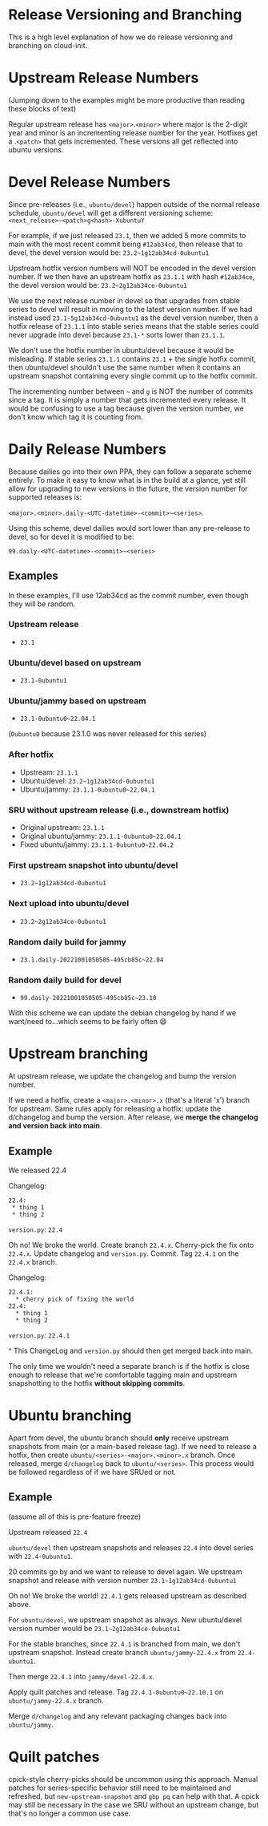 # Release Versioning and Branching

This is a high level explanation of how we do release versioning and branching on cloud-init.

# Upstream Release Numbers
(Jumping down to the examples might be more productive than reading these blocks of text)

Regular upstream release has `<major>`.`<minor>` where major is the 2-digit year and minor is an incrementing release number for the year.
Hotfixes get a .`<patch>` that gets incremented.
These versions all get reflected into ubuntu versions.

# Devel Release Numbers

Since pre-releases (i.e., `ubuntu/devel`) happen outside of the normal release schedule, `ubuntu/devel` will get a different versioning scheme:
`<next_release>~<patch>g<hash>-XubuntuY`

For example, if we just released `23.1`, then we added 5 more commits to main with the most recent commit being `#12ab34cd`, then release that to devel, the devel version would be:
`23.2~1g12ab34cd-0ubuntu1`

Upstream hotfix version numbers will NOT be encoded in the devel version number. If we then have an upstream hotfix as `23.1.1` with hash `#12ab34ce`, the devel version would be:
`23.2~2g12ab34ce-0ubuntu1`

We use the next release number in devel so that upgrades from stable series to devel will result in moving to the latest version number. If we had instead used `23.1-5g12ab34cd-0ubuntu1` as the devel version number, then a hotfix release of `23.1.1` into stable series means that the stable series could never upgrade into devel because `23.1-*` sorts lower than `23.1.1`.

We don't use the hotfix number in ubuntu/devel because it would be misleading. If stable series `23.1.1` contains `23.1` + the single hotfix commit, then ubuntu/devel shouldn't use the same number when it contains an upstream snapshot containing every single commit up to the hotfix commit.

The incrementing number between `~` and `g` is NOT the number of commits since a tag. It is simply a number that gets incremented every release. It would be confusing to use a tag because given the version number, we don't know which tag it is counting from.

# Daily Release Numbers

Because dailies go into their own PPA, they can follow a separate scheme entirely. To make it easy to know what is in the build at a glance, yet still allow for upgrading to new versions in the future, the version number for supported releases is:

`<major>.<minor>.daily-<UTC-datetime>-<commit>~<series>`.

Using this scheme, devel dailies would sort lower than any pre-release to devel, so for devel it is modified to be:

 `99.daily-<UTC-datetime>-<commit>~<series>`

## Examples
In these examples, I'll use 12ab34cd as the commit number, even though they will be random.

### Upstream release
* `23.1`

### Ubuntu/devel based on upstream
* `23.1-0ubuntu1`

### Ubuntu/jammy based on upstream
* `23.1-0ubuntu0~22.04.1`

(`0ubuntu0` because 23.1.0 was never released for this series)

### After hotfix
* Upstream: `23.1.1`
* Ubuntu/devel: `23.2~1g12ab34cd-0ubuntu1`
* Ubuntu/jammy: `23.1.1-0ubuntu0~22.04.1`

### SRU without upstream release (i.e., downstream hotfix)
* Original upstream: `23.1.1`
* Original ubuntu/jammy: `23.1.1-0ubuntu0~22.04.1`
* Fixed ubuntu/jammy: `23.1.1-0ubuntu0~22.04.2`

### First upstream snapshot into ubuntu/devel
* `23.2~1g12ab34cd-0ubuntu1`

### Next upload into ubuntu/devel
* `23.2~2g12ab34ce-0ubuntu1`


### Random daily build for jammy
* `23.1.daily-20221001050505-495cb85c~22.04`

### Random daily build for devel
* `99.daily-20221001050505-495cb85c~23.10`

With this scheme we can update the debian changelog by hand if we want/need to...which seems to be fairly often :smile:

# Upstream branching
At upstream release, we update the changelog and bump the version number.

If we need a hotfix, create a `<major>.<minor>.x` (that's a literal 'x') branch for upstream. Same rules apply for releasing a hotfix: update the d/changelog and bump the version.
After release, we **merge the changelog and version back into main**.

## Example
We released 22.4<br/>

Changelog:
```
22.4:
 * thing 1
 * thing 2
 ```

`version.py`: `22.4`

Oh no! We broke the world. Create branch `22.4.x`. Cherry-pick the fix onto `22.4.x`. Update changelog and `version.py`. Commit. Tag `22.4.1` on the `22.4.x` branch.

Changelog:
```
22.4.1:
  * cherry pick of fixing the world
22.4:
  * thing 1
  * thing 2
```

`version.py`: `22.4.1`

^ This ChangeLog and `version.py` should then get merged back into main.

The only time we wouldn't need a separate branch is if the hotfix is close enough to release that we're comfortable tagging main and upstream snapshotting to the hotfix **without skipping commits**.

# Ubuntu branching

Apart from devel, the ubuntu branch should **only** receive upstream snapshots from main (or a main-based release tag). If we need to release a hotfix, then create `ubuntu/<series>-<major>.<minor>.x` branch. Once released, merge `d/changelog` back to `ubuntu/<series>`. This process would be followed regardless of if we have SRUed or not.

## Example
(assume all of this is pre-feature freeze)

Upstream released `22.4`

`ubuntu/devel` then upstream snapshots and releases `22.4` into devel series with `22.4-0ubuntu1`.

20 commits go by and we want to release to devel again. We upstream snapshot and release with version number `23.1~1g12ab34cd-0ubuntu1`

Oh no! We broke the world! `22.4.1` gets released upstream as described above.

For `ubuntu/devel`, we upstream snapshot as always. New ubuntu/devel version number would be `23.1~2g12ab34ce-0ubuntu1`

For the stable branches, since `22.4.1` is branched from main, we don't upstream snapshot. Instead create branch `ubuntu/jammy-22.4.x` from `22.4-ubuntu1`.

Then merge `22.4.1` into `jammy/devel-22.4.x`.

Apply quilt patches and release. Tag `22.4.1-0ubuntu0~22.10.1` on `ubuntu/jammy-22.4.x` branch.

Merge `d/changelog` and any relevant packaging changes back into `ubuntu/jammy`.

# Quilt patches
cpick-style cherry-picks should be uncommon using this approach. Manual patches for series-specific behavior still need to be maintained and refreshed, but `new-upstream-snapshot` and `gbp pq` can help with that. A cpick may still be necessary in the case we SRU without an upstream change, but that's no longer a common use case.
